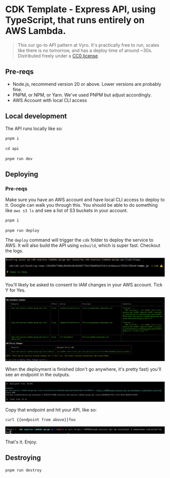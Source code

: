 # CDK Template - Express API, using TypeScript, that runs entirely on AWS Lambda.

> This our go-to API pattern at Vyro. It's practically free to run, scales like there is no tomorrow, and has a deploy time of around ~30s. Distributed freely under a [CC0 license](./LICENSE.txt).

## Pre-reqs

- Node.js, recommend version 20 or above. Lower versions are probably fine.
- PNPM, or NPM, or Yarn. We've used PNPM but adjust accordingly.
- AWS Account with local CLI access

## Local development

The API runs locally like so:

```
pnpm i

cd api

pnpm run dev
```

## Deploying

### Pre-reqs

Make sure you have an AWS account and have local CLI access to deploy to it. Google can walk you through this. You should be able to do something like `aws s3 ls` and see a list of S3 buckets in your account.

```
pnpm i

pnpm run deploy
```

The `deploy` command will trigger the `cdk` folder to deploy the service to AWS. It will also build the API using `esbuild`, which is super fast. Checkout the logs.

![](./screenshots/build.png)

You'll likely be asked to consent to IAM changes in your AWS account. Tick Y for Yes.

![](./screenshots/iam.png)

When the deployment is finished (don't go anywhere, it's pretty fast) you'll see an endpoint in the outputs.

![](./screenshots/outputs.png)

Copy that endpoint and hit your API, like so:

```
curl {{endpoint from above}}foo
```

![](./screenshots/curl.png)

That's it. Enjoy.

## Destroying

```
pnpm run destroy
```
